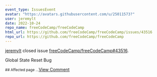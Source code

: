 ```yaml
---
event_type: IssuesEvent
avatar: "https://avatars.githubusercontent.com/u/25011573?"
user: jeremylt
date: 2022-10-24
repo_name: freeCodeCamp/freeCodeCamp
html_url: https://github.com/freeCodeCamp/freeCodeCamp/issues/43516
repo_url: https://github.com/freeCodeCamp/freeCodeCamp
---
```


<a href='https://github.com/jeremylt' target='_blank'>jeremylt</a> closed issue <a href='https://github.com/freeCodeCamp/freeCodeCamp/issues/43516' target='_blank'>freeCodeCamp/freeCodeCamp#43516</a>.

<p>Global State Reset Bug</p><small>## Affected page...</small><a href='https://github.com/freeCodeCamp/freeCodeCamp/issues/43516' target='_blank'>View Comment</a>
